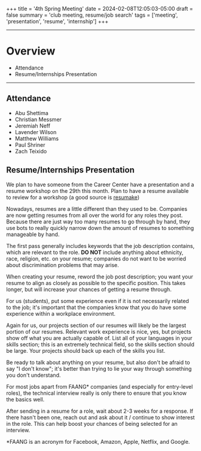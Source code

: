 +++
title = '4th Spring Meeting'
date = 2024-02-08T12:05:03-05:00
draft = false
summary = 'club meeting, resume/job search'
tags = ['meeting', 'presentation', 'resume', 'internship'] 
+++

***

# Overview

- Attendance
- Resume/Internships Presentation

***

## Attendance

- Abu Shettima
- Christian Messmer
- Jeremiah Neff
- Lavender Wilson
- Matthew Williams
- Paul Shriner
- Zach Teixido

## Resume/Internships Presentation

We plan to have someone from the Career Center have a presentation and a resume workshop on the 29th this month. Plan to have a resume available to review for a workshop (a good source is [resumake](resumake.io))

Nowadays, resumes are a little different than they used to be. Companies are now getting resumes from all over the world for any roles they post. Because there are just way too many resumes to go through by hand, they use bots to really quickly narrow down the amount of resumes to something manageable by hand.

The first pass generally includes keywords that the job description contains, which are relevant to the role. **DO NOT** include anything about ethnicity, race, religion, etc. on your resume; companies do not want to be worried about discrimination problems that may arise. 

When creating your resume, reword the job post description; you want your resume to align as closely as possible to the specific position. This takes longer, but will increase your chances of getting a resume through. 

For us (students), put some experience even if it is not necessarily related to the job; it's important that the companies know that you do have some experience within a workplace environment. 

Again for us, our projects section of our resumes will likely be the largest portion of our resumes. Relevant work experience is nice, yes, but projects show off what you are actually capable of. List all of your languages in your skills section; this is an extremely technical field, so the skills section should be large. Your projects should back up each of the skills you list. 

Be ready to talk about anything on your resume, but also don't be afraid to say "I don't know"; it's better than trying to lie your way through something you don't understand. 

For most jobs apart from FAANG* companies (and especially for entry-level roles), the technical interview really is only there to ensure that you know the basics well. 

After sending in a resume for a role, wait about 2-3 weeks for a response. If there hasn't been one, reach out and ask about it / continue to show interest in the role. This can help boost your chances of being selected for an interview.

*FAANG is an acronym for Facebook, Amazon, Apple, Netflix, and Google.
